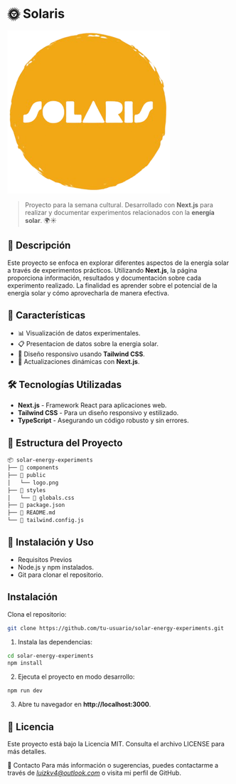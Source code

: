 # 🌞 Solaris

![Logo](./public/logo.png)

> Proyecto para la semana cultural. Desarrollado con **Next.js** para realizar y documentar experimentos relacionados con la **energía solar**. 🌍☀️

## 🚀 Descripción

Este proyecto se enfoca en explorar diferentes aspectos de la energía solar a través de experimentos prácticos. Utilizando **Next.js**, la página proporciona información, resultados y documentación sobre cada experimento realizado. La finalidad es aprender sobre el potencial de la energía solar y cómo aprovecharla de manera efectiva.

## 🧩 Características

- 📊 Visualización de datos experimentales.
- 📋 Presentacion de datos sobre la energia solar.
- 📱 Diseño responsivo usando **Tailwind CSS**.
- 🔄 Actualizaciones dinámicas con **Next.js**.

## 🛠️ Tecnologías Utilizadas

- **Next.js** - Framework React para aplicaciones web.
- **Tailwind CSS** - Para un diseño responsivo y estilizado.
- **TypeScript** - Asegurando un código robusto y sin errores.

## 📂 Estructura del Proyecto

```bash
📦 solar-energy-experiments
├── 📁 components
├── 📁 public
│   └── logo.png
├── 📁 styles
│   └── 📄 globals.css
├── 📄 package.json
├── 📄 README.md
└── 📄 tailwind.config.js
```

## 🚧 Instalación y Uso
- Requisitos Previos
- Node.js y npm instalados.
- Git para clonar el repositorio.

## Instalación
Clona el repositorio:
```bash
git clone https://github.com/tu-usuario/solar-energy-experiments.git
```

1. Instala las dependencias:
```bash
cd solar-energy-experiments
npm install
```

2. Ejecuta el proyecto en modo desarrollo:
```bash
npm run dev
```

3. Abre tu navegador en **http://localhost:3000**.

## 📜 Licencia
Este proyecto está bajo la Licencia MIT. Consulta el archivo LICENSE para más detalles.

💬 Contacto
Para más información o sugerencias, puedes contactarme a través de *luizkv4@outlook.com* o visita mi perfil de GitHub.

